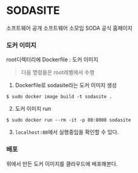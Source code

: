 # SODASITE
소프트웨어 공개 소프트웨어 소모임 SODA 공식 홈페이지



### 도커 이미지

root디렉터리에 Dockerfile : 도커 이미지

> 다음 명령들은 root레벨에서 수행

1. Dockerfile로 sodasite라는 도커 이미지 생성

```
$ sudo docker image build -t sodasite .
```

2. 도커 이미지 run

```
$ sudo docker run --rm -it -p 80:8000 sodasite
```

3. ```localhost:80```에서 실행중임을 확인할 수 있다.



### 배포

위에서 만든 도커 이미지를 클라우드에 배포해본다.